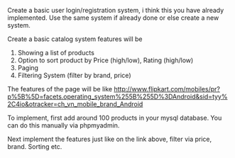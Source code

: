 Create a basic user login/registration system, i think this you have already implemented.
Use the same system if already done or else create a new system.

Create a basic catalog system features will be

1. Showing a list of products
2. Option to sort product by Price (high/low), Rating (high/low)
3. Paging 
4. Filtering System (filter by brand, price)

The features of the page will be like http://www.flipkart.com/mobiles/pr?p%5B%5D=facets.operating_system%255B%255D%3DAndroid&sid=tyy%2C4io&otracker=ch_vn_mobile_brand_Android

To implement, first add around 100 products in your mysql database. You can do this manually via phpmyadmin. 

Next implement the features just like on the link above, filter via price, brand. Sorting etc.
